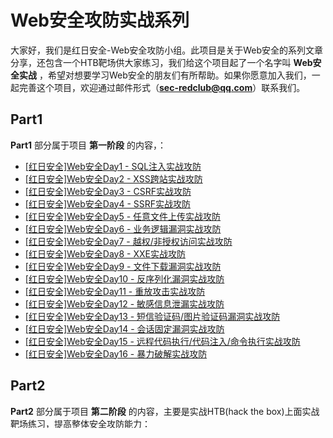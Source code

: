# Web安全攻防实战系列


大家好，我们是红日安全-Web安全攻防小组。此项目是关于Web安全的系列文章分享，还包含一个HTB靶场供大家练习，我们给这个项目起了一个名字叫 **Web安全实战** ，希望对想要学习Web安全的朋友们有所帮助。如果你愿意加入我们，一起完善这个项目，欢迎通过邮件形式（**sec-redclub@qq.com**）联系我们。

## Part1

**Part1** 部分属于项目 **第一阶段** 的内容，：

* [ [红日安全]Web安全Day1 - SQL注入实战攻防](Part1/Day1/files/README.md)
* [ [红日安全]Web安全Day2 - XSS跨站实战攻防](Part1/Day2/files/README.md) 
* [ [红日安全]Web安全Day3 - CSRF实战攻防](Part1/day3/files/README.md) 
* [ [红日安全]Web安全Day4 - SSRF实战攻防](Part1/day4/files/README.md) 
* [ [红日安全]Web安全Day5 - 任意文件上传实战攻防](Part1/Day5/files/README.md) 
* [ [红日安全]Web安全Day6 - 业务逻辑漏洞实战攻防](Part1/Day6/files/README.md) 
* [ [红日安全]Web安全Day7 - 越权/非授权访问实战攻防](Part1/Day7/files/README.md) 
* [ [红日安全]Web安全Day8 - XXE实战攻防](Part1/Day8/files/README.md) 
* [[红日安全]Web安全Day9 - 文件下载漏洞实战攻防](Part1/Day9/files/README.md) 
* [[红日安全]Web安全Day10 - 反序列化漏洞实战攻防](Part1/Day10/files/README.md) 
* [[红日安全]Web安全Day11 - 重放攻击实战攻防](Part1/Day12/files/README.md) 
* [[红日安全]Web安全Day12 - 敏感信息泄漏实战攻防](Part1/Day13/files/README.md) 
* [[红日安全]Web安全Day13 - 短信验证码/图片验证码漏洞实战攻防](Part1/Day15/files/README.md) 
* [[红日安全]Web安全Day14 - 会话固定漏洞实战攻防](Part1/Day16/files/README.md) 
* [[红日安全]Web安全Day15 - 远程代码执行/代码注入/命令执行实战攻防](Part1/Day17/files/README.md)  
* [[红日安全]Web安全Day16 - 暴力破解实战攻防](Part1/Day17/files/README.md) 


## Part2

**Part2** 部分属于项目 **第二阶段** 的内容，主要是实战HTB(hack the box)上面实战靶场练习，提高整体安全攻防能力：

* [ [红日安全]Web安全THB实战Day1 - Fortune 实战](Part1/Day1/files/README.md) 
* [ [红日安全]Web安全THB实战Day2 - Arkham 实战](Part1/Day2/files/README.md) 
* [ [红日安全]Web安全THB实战Day3 - Helpline 实战](Part1/Day1/files/README.md) 
* [ [红日安全]Web安全THB实战Day4 - Kryptos 实战](Part1/Day1/files/README.md) 
* [ [红日安全]Web安全THB实战Day5 - Unattended 实战](Part1/Day1/files/README.md) 
* [ [红日安全]Web安全THB实战Day6 - OneTwoSeven 实战](Part1/Day1/files/README.md) 
* [ [红日安全]Web安全THB实战Day7 - Bastion 实战](Part1/Day1/files/README.md) 
* [ [红日安全]Web安全THB实战Day8 - Ghoul 实战](Part1/Day1/files/README.md) 
* [ [红日安全]Web安全THB实战Day9 - SwagShop 实战](Part1/Day1/files/README.md) 
* [ [红日安全]Web安全THB实战Day10 - Ellingson 实战](Part1/Day1/files/README.md) 
* [ [红日安全]Web安全THB实战Day11 - Luke 实战](Part1/Day1/files/README.md) 
* [ [红日安全]Web安全THB实战Day12 - Smasher2 实战](Part1/Day1/files/README.md) 
* [ [红日安全]Web安全THB实战Day13 - Writeup 实战](Part1/Day1/files/README.md) 
* [ [红日安全]Web安全THB实战Day14 - Chainsaw 实战](Part1/Day1/files/README.md) 
* [ [红日安全]Web安全THB实战Day15 - Jarvis 实战](Part1/Day1/files/README.md) 
* [ [红日安全]Web安全THB实战Day16 - Haystack 实战](Part1/Day1/files/README.md) 
* [ [红日安全]Web安全THB实战Day17 - Player 实战](Part1/Day1/files/README.md) 
* [ [红日安全]Web安全THB实战Day18 - Craft 实战](Part1/Day1/files/README.md) 
* [ [红日安全]Web安全THB实战Day19 - RE 实战](Part1/Day1/files/README.md)
* [ [红日安全]Web安全THB实战Day20 - Safe 实战](Part1/Day1/files/README.md)



## 项目维护

- 小峰（团队[@红日](http://sec-redclub.com/))
- ruanruan宋

## 免责说明

**请勿用于非法的用途，否则造成的严重后果与本项目无关**

## 转载

**转载请注明来自**

https://github.com/hongriSec/-Security-holes/

## 投搞

**欢迎大家投搞**

sec-redclub@qq.com
